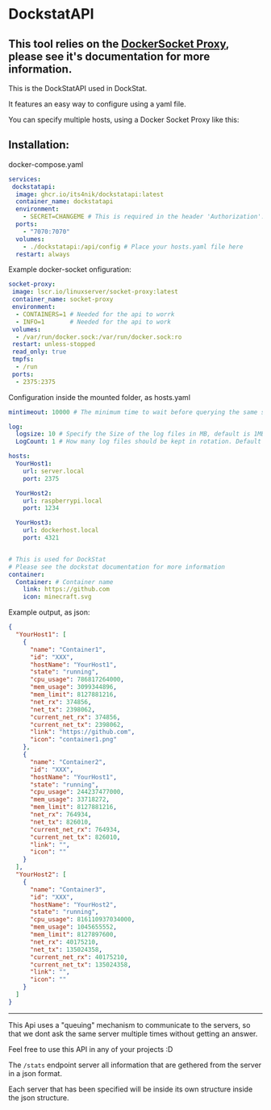 # DockstatAPI

## This tool relies on the [DockerSocket Proxy](https://docs.linuxserver.io/images/docker-socket-proxy/), please see it's documentation for more information.

This is the DockStatAPI used in DockStat.

It features an easy way to configure using a yaml file.

You can specify multiple hosts, using a Docker Socket Proxy like this:

## Installation:

docker-compose.yaml
```yaml
services:
 dockstatapi:
  image: ghcr.io/its4nik/dockstatapi:latest
  container_name: dockstatapi
  environment:
    - SECRET=CHANGEME # This is required in the header 'Authorization': 'CHANGEME'; for now, dont put hyphens otherwise authentication wont work, fix in 1.2 (soon)
  ports:
    - "7070:7070"
  volumes:
    - ./dockstatapi:/api/config # Place your hosts.yaml file here
  restart: always
```

Example docker-socket onfiguration:

```yaml
socket-proxy:
 image: lscr.io/linuxserver/socket-proxy:latest
 container_name: socket-proxy
 environment:
  - CONTAINERS=1 # Needed for the api to worrk
  - INFO=1       # Needed for the api to work
 volumes:
  - /var/run/docker.sock:/var/run/docker.sock:ro
 restart: unless-stopped
 read_only: true
 tmpfs:
  - /run
 ports:
  - 2375:2375
```

Configuration inside the mounted folder, as hosts.yaml
```yaml
mintimeout: 10000 # The minimum time to wait before querying the same server again, defaults to 5000 Ms

log:
  logsize: 10 # Specify the Size of the log files in MB, default is 1MB
  LogCount: 1 # How many log files should be kept in rotation. Default is 5

hosts:
  YourHost1:
    url: server.local
    port: 2375

  YourHost2:
    url: raspberrypi.local
    port: 1234

  YourHost3:
    url: dockerhost.local
    port: 4321


# This is used for DockStat
# Please see the dockstat documentation for more information
container:
  Container: # Container name
    link: https://github.com
    icon: minecraft.svg
```

Example output, as json:

```json
{
  "YourHost1": [
    {
      "name": "Container1",
      "id": "XXX",
      "hostName": "YourHost1",
      "state": "running",
      "cpu_usage": 786817264000,
      "mem_usage": 3099344896,
      "mem_limit": 8127881216,
      "net_rx": 374856,
      "net_tx": 2398062,
      "current_net_rx": 374856,
      "current_net_tx": 2398062,
      "link": "https://github.com",
      "icon": "container1.png"
    },
    {
      "name": "Container2",
      "id": "XXX",
      "hostName": "YourHost1",
      "state": "running",
      "cpu_usage": 244237477000,
      "mem_usage": 33718272,
      "mem_limit": 8127881216,
      "net_rx": 764934,
      "net_tx": 826010,
      "current_net_rx": 764934,
      "current_net_tx": 826010,
      "link": "",
      "icon": ""
    }
  ],
  "YourHost2": [
    {
      "name": "Container3",
      "id": "XXX",
      "hostName": "YourHost2",
      "state": "running",
      "cpu_usage": 816110937034000,
      "mem_usage": 1045655552,
      "mem_limit": 8127897600,
      "net_rx": 40175210,
      "net_tx": 135024358,
      "current_net_rx": 40175210,
      "current_net_tx": 135024358,
      "link": "",
      "icon": ""
    }
  ]
}
```
---

This Api uses a "queuing" mechanism to communicate to the servers, so that we dont ask the same server multiple times without getting an answer.

Feel free to use this API in any of your projects :D

The `/stats` endpoint server all information that are gethered from the server in a json format.

Each server that has been specified will be inside its own structure inside the json structure.
